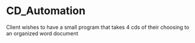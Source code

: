 # CD_Automation
Client wishes to have a small program that takes 4 cds of their choosing to an organized word document

